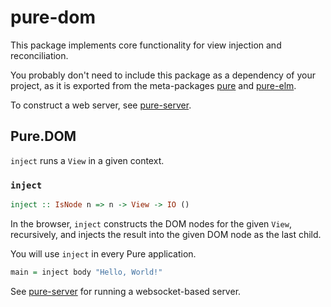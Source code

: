 # pure-dom

This package implements core functionality for view injection and reconciliation.

You probably don't need to include this package as a dependency of your project, as it is exported from the meta-packages [pure](/doc/pure) and [pure-elm](/doc/pure-elm).

To construct a web server, see [pure-server](/doc/pure-server).

## Pure.DOM

`inject` runs a `View` in a given context.

### `inject`

```haskell
inject :: IsNode n => n -> View -> IO ()
```

In the browser, `inject` constructs the DOM nodes for the given `View`, recursively, and injects the result into the given DOM node as the last child.

You will use `inject` in every Pure application.

```haskell
main = inject body "Hello, World!"
```

See [pure-server](/doc/pure-server) for running a websocket-based server.

